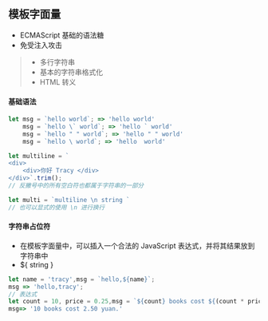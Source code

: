 ## 模板字面量
- ECMAScript 基础的语法糖
- 免受注入攻击

>* 多行字符串
>* 基本的字符串格式化
>* HTML 转义

#### 基础语法
``` javascript
let msg = `hello world`; => 'hello world'
    msg = `hello \` world`; => 'hello ` world'
    msg = `hello " " world`; => 'hello " " world'
    msg = `hello \ world`; => 'hello  world'

let multiline = `
<div>
    <div>你好 Tracy </div>
</div>`.trim();
// 反撇号中的所有空白符也都属于字符串的一部分

let multi = `multiline \n string `
// 也可以显式的使用 \n 进行换行
```

#### 字符串占位符
- 在模板字面量中，可以插入一个合法的 JavaScript 表达式，并将其结果放到字符串中
- ${ string }
``` javascript
let name = 'tracy',msg = `hello,${name}`;
msg => 'hello,tracy';
// 表达式
let count = 10, price = 0.25,msg = `${count} books cost ${(count * price).toFixed(2)} yuan.`
msg=> '10 books cost 2.50 yuan.'
```
